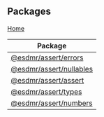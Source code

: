 ## Packages

[Home](./index.md)

|Package|
|---|
| [@esdmr/assert/errors](./esdmr.assert.errors.md) |
| [@esdmr/assert/nullables](./esdmr.assert.nullables.md) |
| [@esdmr/assert/assert](./esdmr.assert.assert.md) |
| [@esdmr/assert/types](./esdmr.assert.types.md) |
| [@esdmr/assert/numbers](./esdmr.assert.numbers.md) |
